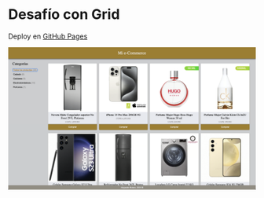 # Desafío con Grid

Deploy en [GitHub Pages](https://albotero.github.io/e-commerce/)

[![Deploy](./assets/img/screenshot.png)](https://albotero.github.io/e-commerce/)
